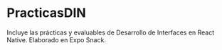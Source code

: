 # PracticasDIN
Incluye las prácticas y evaluables de Desarrollo de Interfaces en React Native. Elaborado en Expo Snack.
